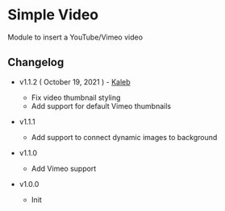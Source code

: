 # Simple Video 

Module to insert a YouTube/Vimeo video

## Changelog

- v1.1.2 ( October 19, 2021 ) - [Kaleb](mailto:kaleb@flowpress.com)
	- Fix video thumbnail styling
	- Add support for default Vimeo thumbnails

- v1.1.1
	- Add support to connect dynamic images to background

- v1.1.0
	- Add Vimeo support

- v1.0.0 
	- Init